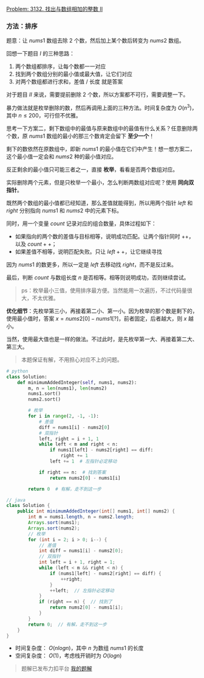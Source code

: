 [Problem: 3132. 找出与数组相加的整数 II](https://leetcode.cn/problems/find-the-integer-added-to-array-ii/description/)

### 方法：排序

题意：让 $nums1$ 数组去除 $2$ 个数，然后加上某个数后转变为 $nums2$ 数组。

回想一下题目 $I$ 的三种思路：

1. 两个数组都排序，让每个数都一一对应
2. 找到两个数组分别的最小值或最大值，让它们对应
3. 对两个数组都进行求和，差值 / 长度 就是答案

对于题目 $II$ 来说，需要提前删除 $2$ 个数，所以方案都不可行，需要调整一下。

暴力做法就是枚举删除的数，然后再调用上面的三种方法。时间复杂度为 $O(n^3)$，其中 $n\leq 200$，可行但不优雅。

思考一下方案二，剩下数组中的最值与原来数组中的最值有什么关系？任意删除两个数，原 $nums1$ 数组的最小的那三个数肯定会留下 **至少一个**！

剩下的数依然在原数组中，即新 $nums1$ 的最小值在它们中产生！想一想方案二，这个最小值一定会和 $nums2$ 种的最小值对应。

反正剩余的最小值只可能三者之一，直接 **枚举**，看看是否两个数组对应。

实际删除两个元素，但是只枚举一个最小，怎么判断两数组对应呢？使用 **同向双指针**。

既然两个数组的最小值都已经知道，那么差值就能得到，所以用两个指针 $left$ 和 $right$ 分别指向 $nums1$ 和 $nums2$ 中的元素下标。

同时，用一个变量 $count$ 记录对应的组合数量，具体过程如下：

- 如果指向的两个数的差值与目标相等，说明成功匹配。让两个指针同时 $++$，以及 $count++$；
- 如果差值不相等，说明匹配失败。只让 $left++$，让它继续寻找

因为 $nums1$ 的数更多，所以一定是 $left$ 去移动找 $right$，而不是反过来。

最后，判断 $count$ 与数组长度 $n$ 是否相等。相等则说明成功，否则继续尝试。

> ps：枚举最小三值，使用排序最方便。当然能用一次遍历，不过代码量很大，不太优雅。

**优化细节**：先枚举第三小，再接着第二小、第一小。因为枚举的那个数是剩下的，使用最小值时，答案 $x=nums2[0]-nums1[?]$，前者固定，后者越大，则 $x$ 越小。

当然，使用最大值也是一样的做法。不过此时，是先枚举第一大、再接着第二大、第三大。

> 本题保证有解，不用担心对应不上的问题。

```Python
# python
class Solution:
    def minimumAddedInteger(self, nums1, nums2):
        m, n = len(nums1), len(nums2)
        nums1.sort()
        nums2.sort()

        # 枚举
        for i in range(2, -1, -1):
            # 差值
            diff = nums1[i] - nums2[0]
            # 双指针
            left, right = i + 1, 1
            while left < m and right < n:
                if nums1[left] - nums2[right] == diff:
                    right += 1
                left += 1  # 左指针必定移动

            if right == n:  # 找到答案
                return nums2[0] - nums1[i]

        return 0  # 有解，走不到这一步
```

```java
// java
class Solution {
    public int minimumAddedInteger(int[] nums1, int[] nums2) {
        int m = nums1.length, n = nums2.length;
        Arrays.sort(nums1);
        Arrays.sort(nums2);
        // 枚举
        for (int i = 2; i > 0; i--) {
            // 差值
            int diff = nums1[i] - nums2[0];
            // 双指针
            int left = i + 1, right = 1;
            while (left < m && right < n) {
                if (nums1[left] - nums2[right] == diff) {
                    ++right;
                }
                ++left;  // 左指针必定移动
            }
            if (right == n) {  // 找到了
                return nums2[0] - nums1[i];
            }
        }
        return 0;  // 有解，走不到这一步
    }
}
```

- 时间复杂度： $O(nlogn)$，其中 $n$ 为数组 $nums1$ 的长度
- 空间复杂度： $O(1)$，考虑栈开销时为 $O(logn)$

> 题解已发布力扣平台 [我的题解](https://leetcode.cn/problems/find-the-integer-added-to-array-ii/solutions/2873858/mei-ju-you-hua-pai-xu-mei-ju-shuang-zhi-uhw2s/)
